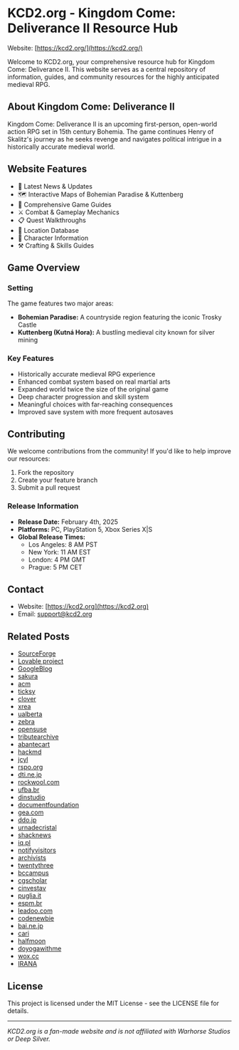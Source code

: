 # KCD2.org - Kingdom Come: Deliverance II Resource Hub

Website: [https://kcd2.org/](https://kcd2.org/)

Welcome to KCD2.org, your comprehensive resource hub for Kingdom Come: Deliverance II. This website serves as a central repository of information, guides, and community resources for the highly anticipated medieval RPG.

## About Kingdom Come: Deliverance II

Kingdom Come: Deliverance II is an upcoming first-person, open-world action RPG set in 15th century Bohemia. The game continues Henry of Skalitz's journey as he seeks revenge and navigates political intrigue in a historically accurate medieval world.

## Website Features

- 📰 Latest News & Updates
- 🗺️ Interactive Maps of Bohemian Paradise & Kuttenberg
- 📖 Comprehensive Game Guides
- ⚔️ Combat & Gameplay Mechanics
- 📋 Quest Walkthroughs
- 🏰 Location Database
- 👥 Character Information
- ⚒️ Crafting & Skills Guides

## Game Overview

### Setting
The game features two major areas:
- **Bohemian Paradise:** A countryside region featuring the iconic Trosky Castle
- **Kuttenberg (Kutná Hora):** A bustling medieval city known for silver mining

### Key Features
- Historically accurate medieval RPG experience
- Enhanced combat system based on real martial arts
- Expanded world twice the size of the original game
- Deep character progression and skill system
- Meaningful choices with far-reaching consequences
- Improved save system with more frequent autosaves

## Contributing

We welcome contributions from the community! If you'd like to help improve our resources:

1. Fork the repository
2. Create your feature branch
3. Submit a pull request

### Release Information
- **Release Date:** February 4th, 2025
- **Platforms:** PC, PlayStation 5, Xbox Series X|S
- **Global Release Times:**
  - Los Angeles: 8 AM PST
  - New York: 11 AM EST
  - London: 4 PM GMT
  - Prague: 5 PM CET

## Contact

- Website: [https://kcd2.org](https://kcd2.org)
- Email: [support@kcd2.org](support@kcd2.org)

## Related Posts
- [SourceForge](https://sourceforge.net/projects/kcd2/)
- [Lovable project](https://launched.lovable.app/kcd2)
- [GoogleBlog](https://developers-id.googleblog.com/2023/03/vidio-perkuat-kesuksesannya-di.html?sc=1739616699533#c3991329339995274565)
- [sakura](http://www15420ui.sakura.ne.jp/snapblog/diary/class/20081129_02.htm#wb)
- [acm](https://interactions.acm.org/blog/view/embodied-games-from-nyu-itp/comment_added#comments)
- [ticksy](https://veented.ticksy.com/ticket/3606708)
- [clover](https://community.clover.com/questions/56930/apple-pay-for-hosted-checkout.html?childToView=113654#answer-113654)
- [xrea](http://eivissa.s3.xrea.com/ClubSantAntoni/)
- [ualberta](https://icon4.biology.ualberta.ca/scientific-organizing-committee/#comment-642681)
- [zebra](https://developer.zebra.com/blog/ai-gets-mind-its-own-could-be-how-skynet-starts#comment-53849)
- [opensuse](https://hackweek.opensuse.org/projects/extend-repomd-parser-with-appstream-data)
- [tributearchive](https://www.tributearchive.com/resources/2bc817b7-9db2-44d1-a919-0115b60711b3/finding-the-right-grief-counselor)
- [abantecart](https://forum.abantecart.com/index.php?topic=8552.0)
- [hackmd](https://hackmd.io/pvbO02D9ROWtJu1ODHq10Q?comment=18b3b7c2-3c75-47bc-9112-ca6f51d8fcb1&utm_source=comment-card&utm_medium=icon)
- [jcyl](https://www.educa.jcyl.es/blogs/en/leyendo/fase-provincial-burgos-i-certamen-lectura-publico)
- [rspo.org](http://forum.ga18.rspo.org/viewtopic.php?f=8&t=30798&p=264769#p264769)
- [dti.ne.jp](https://webkit.dti.ne.jp/bbs1/mekahouse/mekag/)
- [rockwool.com](https://as-cn-video.rockwool.com/7-strengths-testing-thermal)
- [ufba.br](https://noosfero.ufba.br/freeaccounts/blog/apk-download#!)
- [dinstudio](http://www.i21kf.dinstudio.se/blog_22_12.html)
- [documentfoundation](https://bugs.documentfoundation.org/show_bug.cgi?id=69280)
- [gea.com](https://webinar.gea.com/gea09ammoniadavidchristine3mp4)
- [ddo.jp](http://hktagb.ddo.jp/diarypro-vb/diary.cgi?date=20220211)
- [urnadecristal](https://www.urnadecristal.gov.co/pacto_justicia_tarifaria_que_es?page=1#comment-708)
- [shacknews](https://www.shacknews.com/article/138521/milk-palworld?ref=chatty#item_42740292)
- [iq.pl](http://www.pvp.iq.pl/thread-5012-page-2.html)
- [notifyvisitors](https://help.notifyvisitors.com/article/en-us/what-are-different-push-campaigns-and-its-types)
- [archivists](https://www2.archivists.org/statements/saa-council-statement-on-black-lives-and-archives#comment-6151)
- [twentythree](https://bl.twentythree.com/alment-inside-historisk-retssag-er)
- [bccampus](https://scope.bccampus.ca/mod/forum/discuss.php?d=27908#p109335)
- [cgscholar](https://cgscholar.com/community/profiles/user-46780/updates/53640)
- [cinvestav](https://difusion.cinvestav.mx/La-Academia/Galer%C3%ADa/emodule/6215/eitem/515)
- [puglia.it](https://edottosgd.sanita.puglia.it/knowledgetree/action.php?kt_path_info=ktcore.actions.document.discussion&fDocumentId=16186&fThreadId=240&action=viewThread)
- [espm.br](https://www.interacao.espm.br/post/desentoca-2020)
- [leadoo.com](https://webinar.leadoo.com/kan-du-grunderna-i-1)
- [codenewbie](https://community.codenewbie.org/zorian/5-best-email-apis-for-developers-an-overview-5g43/comments)
- [bai.ne.jp](https://suzujrtugofwar.blog.bai.ne.jp/?eid=109124)
- [cari](https://b.cari.com.my/home.php?mod=space&uid=2223192&do=album&picid=150517)
- [halfmoon](https://is.halfmoon.jp/thankyou/uni_patio/uni_patio.cgi?mode=view&no=4561)
- [doyogawithme](https://www.doyogawithme.com/blog/how-wheel-pose#comment-155933)
- [wox.cc](https://sorairo.bbs.wox.cc/#form)
- [IRANA](https://inara.cz/kingdom-come-2/board-thread/12075/#newpost)



## License

This project is licensed under the MIT License - see the LICENSE file for details.

---

*KCD2.org is a fan-made website and is not affiliated with Warhorse Studios or Deep Silver.*
